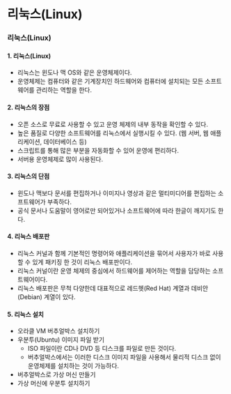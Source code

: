 # 리눅스(Linux)

### 리눅스(Linux)

#### 1. 리눅스(Linux)

* 리눅스는 윈도나 맥 OS와 같은 운영체제이다.
* 운영체제는 컴퓨터와 같은 기계장치인 하드웨어와 컴퓨터에 설치되는 모든 소프트웨어를 관리하는 역할을 한다.

#### 2. 리눅스의 장점

* 오픈 소스로 무료로 사용할 수 있고 운영 체제의 내부 동작을 확인할 수 있다.
* 높은 품질로 다양한 소프트웨어를 리눅스에서 실행시킬 수 있다. (웹 서버, 웹 애플리케이션, 데이터베이스 등)
* 스크립트를 통해 많은 부분을 자동화할 수 있어 운영에 편리하다.
* 서버용 운영체제로 많이 사용된다.

#### 3. 리눅스의 단점

* 윈도나 맥보다 문서를 편집하거나 이미지나 영상과 같은 멀티미디어를 편집하는 소프트웨어가 부족하다.
* 공식 문서나 도움말이 영어로만 되어있거나 소프트웨어에 따라 한글이 깨지기도 한다.

#### 4. 리눅스 배포판

* 리눅스 커널과 함께 기본적인 명령어와 애플리케이션을 묶어서 사용자가 바로 사용할 수 있게 패키징 한 것이 리눅스 배포판이다.
* 리눅스 커널이란 운영 체제의 중심에서 하드웨어를 제어하는 역할을 담당하는 소프트웨어이다.
* 리눅스 배포판은 무척 다양한데 대표적으로 레드헷(Red Hat) 계열과 데비안(Debian) 계열이 있다.

#### 5. 리눅스 설치

* 오라클 VM 버추얼박스 설치하기
* 우분투(Ubuntu) 이미지 파일 받기
  * ISO 파일이란 CD나 DVD 등 디스크를 파일로 만든 것이다.
  * 버추얼박스에서는 이러한 디스크 이미지 파일을 사용해서 물리적 디스크 없이 운영체제를 설치하는 것이 가능하다.
* 버추얼박스로 가상 머신 만들기
* 가상 머신에 우분투 설치하기
